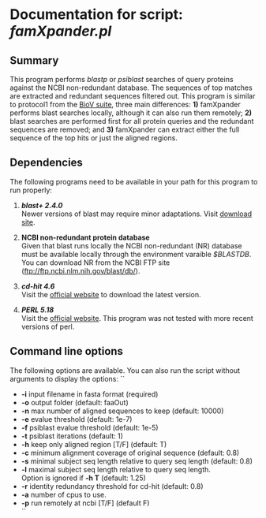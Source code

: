 # Documentation for script: _famXpander.pl_

## Summary
This program performs _blastp_ or _psiblast_ searches of query proteins 
against the NCBI non-redundant database. The sequences of top matches
are extracted and redundant sequences filtered out. This program is 
similar to protocol1 from the [BioV suite](https://github.com/SaierLaboratory/BioVx), 
three main differences: **1)** famXpander performs blast searches locally,
although it can also run them remotely; **2)** blast searches are performed 
first for all protein queries and the redundant sequences are removed; 
and **3)** famXpander can extract either the full sequence of the top hits 
or just the aligned regions.

## Dependencies
The following programs need to be available in your path for this 
program to run properly:

1. **_blast+ 2.4.0_**  
Newer versions of blast may require minor adaptations. Visit 
[download site](https://blast.ncbi.nlm.nih.gov/Blast.cgi?PAGE_TYPE=BlastDocs&DOC_TYPE=Download). 

2. **NCBI non-redundant protein database**  
Given that blast runs locally the NCBI non-redundant (NR) database
must be available locally through the environment varaible _$BLASTDB_. 
You can download NR from the NCBI FTP site (ftp://ftp.ncbi.nlm.nih.gov/blast/db/).

3. **_cd-hit 4.6_**  
Visit the [official website](http://weizhongli-lab.org/cd-hit/) to 
download the latest version.

4. **_PERL 5.18_**  
Visit the [official website](https://www.perl.org/). This program 
was not tested with more recent versions of perl.

## Command line options
The following options are available. You can also run the 
script without arguments to display the options:
``
- **-i** input filename in fasta format (required)  
- **-o** output folder (default: faaOut)  
- **-n** max number of aligned sequences to keep (default: 10000)  
- **-e** evalue threshold (default: 1e-7)  
- **-f** psiblast evalue threshold (default: 1e-5)  
- **-t** psiblast iterations (default: 1)  
- **-h** keep only aligned region [T/F] (default: T)  
- **-c** minimum alignment coverage of original sequence (default: 0.8)  
- **-s** minimal subject seq length relative to query seq length (default: 0.8)  
- **-l** maximal subject seq length relative to query seq length.  
  Option is ignored if **-h T** (default: 1.25) 
- **-r** identity redundancy threshold for cd-hit (default: 0.8)  
- **-a** number of cpus to use.  
- **-p** run remotely at ncbi [T/F] (default F)  
``
